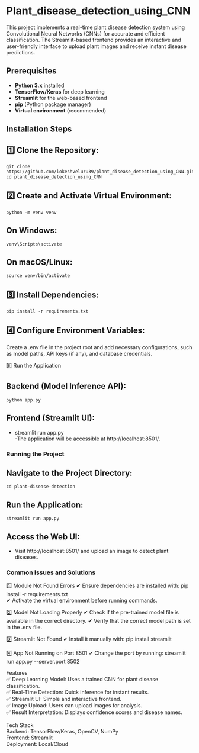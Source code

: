 # Plant_disease_detection_using_CNN
This project implements a real-time plant disease detection system using Convolutional Neural Networks (CNNs) for accurate and efficient classification. The Streamlit-based frontend provides an interactive and user-friendly interface to upload plant images and receive instant disease predictions.

## Prerequisites  

- **Python 3.x** installed  
- **TensorFlow/Keras** for deep learning  
- **Streamlit** for the web-based frontend  
- **pip** (Python package manager)  
- **Virtual environment** (recommended)

## Installation Steps  

## 1️⃣ Clone the Repository:  
    git clone https://github.com/lokeshveluru39/plant_disease_detection_using_CNN.git  
    cd plant_disease_detection_using_CNN

## 2️⃣ Create and Activate Virtual Environment:
    python -m venv venv 
## On Windows:
    venv\Scripts\activate  
## On macOS/Linux:
    source venv/bin/activate  
## 3️⃣ Install Dependencies:
    pip install -r requirements.txt  
## 4️⃣ Configure Environment Variables:
Create a .env file in the project root and add necessary configurations, such as model paths, API keys (if any), and database credentials.

5️⃣ Run the Application
## Backend (Model Inference API):
    python app.py  

## Frontend (Streamlit UI):
- streamlit run app.py  
-The application will be accessible at http://localhost:8501/.

### Running the Project

## Navigate to the Project Directory:
    cd plant-disease-detection  

## Run the Application:
    streamlit run app.py  
## Access the Web UI:
- Visit http://localhost:8501/ and upload an image to detect plant diseases.

### Common Issues and Solutions
1️⃣ Module Not Found Errors
✔ Ensure dependencies are installed with:
pip install -r requirements.txt  
✔ Activate the virtual environment before running commands.

2️⃣ Model Not Loading Properly
✔ Check if the pre-trained model file is available in the correct directory.
✔ Verify that the correct model path is set in the .env file.

3️⃣ Streamlit Not Found
✔ Install it manually with:
pip install streamlit  

4️⃣ App Not Running on Port 8501
✔ Change the port by running:
streamlit run app.py --server.port 8502 
 
Features<br>
✅ Deep Learning Model: Uses a trained CNN for plant disease classification.<br>
✅ Real-Time Detection: Quick inference for instant results.<br>
✅ Streamlit UI: Simple and interactive frontend.<br>
✅ Image Upload: Users can upload images for analysis.<br>
✅ Result Interpretation: Displays confidence scores and disease names.<br>
<br>
Tech Stack<br>
Backend: TensorFlow/Keras, OpenCV, NumPy<br>
Frontend: Streamlit<br>
Deployment: Local/Cloud<br>
